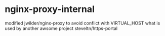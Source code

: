 # nginx-proxy-internal
modified jwilder/nginx-proxy to avoid conflict with  VIRTUAL_HOST what is used by another awsome  project steveltn/https-portal
